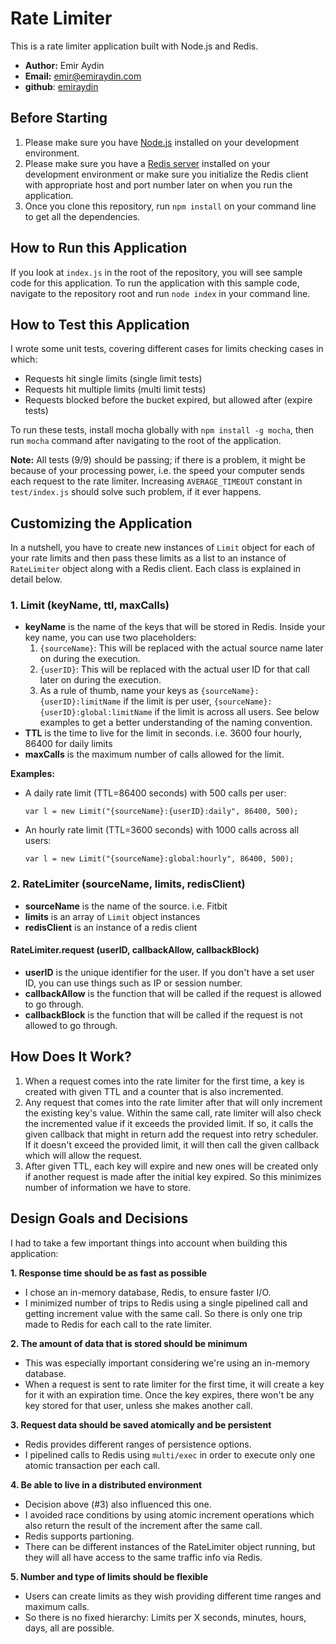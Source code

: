 # Rate Limiter
This is a rate limiter application built with Node.js and Redis.

* **Author:** Emir Aydin
* **Email:** emir@emiraydin.com
* **github**: [emiraydin](http://github.com/emiraydin)

## Before Starting
1. Please make sure you have [Node.js](http://nodejs.org/download/) installed on your development environment.
2. Please make sure you have a [Redis server](http://redis.io/download) installed on your development environment or make sure you initialize the Redis client with appropriate host and port number later on when you run the application.
3. Once you clone this repository, run `npm install` on your command line to get all the dependencies.


## How to Run this Application
If you look at `index.js` in the root of the repository, you will see sample code for this application.
To run the application with this sample code, navigate to the repository root and run `node index` in your command line.


## How to Test this Application
I wrote some unit tests, covering different cases for limits checking cases in which:

* Requests hit single limits (single limit tests)
* Requests hit multiple limits (multi limit tests)
* Requests blocked before the bucket expired, but allowed after (expire tests)

To run these tests, install mocha globally with `npm install -g mocha`, then run `mocha` command after navigating to the root of the application.

**Note:** All tests (9/9) should be passing; if there is a problem, it might be because of your processing power, i.e. the speed your computer sends each request to the rate limiter. Increasing `AVERAGE_TIMEOUT` constant in `test/index.js` should solve such problem, if it ever happens.


## Customizing the Application
In a nutshell, you have to create new instances of `Limit` object for each of your rate limits and then pass these limits as a list to an instance of `RateLimiter` object along with a Redis client. Each class is explained in detail below.

### 1. Limit (keyName, ttl, maxCalls)
* **keyName** is the name of the keys that will be stored in Redis. Inside your key name, you can use two placeholders:
    1. `{sourceName}`: This will be replaced with the actual source name later on during the execution.
    2. `{userID}`: This will be replaced with the actual user ID for that call later on during the execution.
    3. As a rule of thumb, name your keys as `{sourceName}:{userID}:limitName` if the limit is per user, `{sourceName}:{userID}:global:limitName` if the limit is across all users. See below examples to get a better understanding of the naming convention.
* **TTL** is the time to live for the limit in seconds. i.e. 3600 four hourly, 86400 for daily limits
* **maxCalls** is the maximum number of calls allowed for the limit.

**Examples:**

* A daily rate limit (TTL=86400 seconds) with 500 calls per user:

    `var l = new Limit("{sourceName}:{userID}:daily", 86400, 500);`

* An hourly rate limit (TTL=3600 seconds) with 1000 calls across all users:

    `var l = new Limit("{sourceName}:global:hourly", 86400, 500);`

### 2. RateLimiter (sourceName, limits, redisClient)
* **sourceName** is the name of the source. i.e. Fitbit
* **limits** is an array of `Limit` object instances
* **redisClient** is an instance of a redis client

#### RateLimiter.request (userID, callbackAllow, callbackBlock)
* **userID** is the unique identifier for the user. If you don't have a set user ID, you can use things such as IP or session number.
* **callbackAllow** is the function that will be called if the request is allowed to go through.
* **callbackBlock** is the function that will be called if the request is not allowed to go through.


## How Does It Work?
1. When a request comes into the rate limiter for the first time, a key is created with given TTL and a counter that is also incremented.
2. Any request that comes into the rate limiter after that will only increment the existing key's value. Within the same call, rate limiter will also check the incremented value if it exceeds the provided limit. If so, it calls the given callback that might in return add the request into retry scheduler. If it doesn't exceed the provided limit, it will then call the given callback which will allow the request.
3. After given TTL, each key will expire and new ones will be created only if another request is made after the initial key expired. So this minimizes number of information we have to store.


## Design Goals and Decisions
I had to take a few important things into account when building this application:

**1. Response time should be as fast as possible**

* I chose an in-memory database, Redis, to ensure faster I/O.
* I minimized number of trips to Redis using a single pipelined call and getting increment value with the same call. So there is only one trip made to Redis for each call to the rate limiter.

**2. The amount of data that is stored should be minimum**

* This was especially important considering we're using an in-memory database.
* When a request is sent to rate limiter for the first time, it will create a key for it with an expiration time. Once the key expires, there won't be any key stored for that user, unless she makes another call.

**3. Request data should be saved atomically and be persistent**

* Redis provides different ranges of persistence options.
* I pipelined calls to Redis using `multi/exec` in order to execute only one atomic transaction per each call.

**4. Be able to live in a distributed environment**

* Decision above (#3) also influenced this one.
* I avoided race conditions by using atomic increment operations which also return the result of the increment after the same call.
* Redis supports partioning.
* There can be different instances of the RateLimiter object running, but they will all have access to the same traffic info via Redis.

**5. Number and type of limits should be flexible**

* Users can create limits as they wish providing different time ranges and maximum calls.
* So there is no fixed hierarchy: Limits per X seconds, minutes, hours, days, all are  possible.
